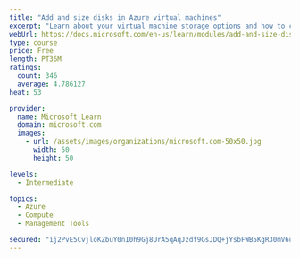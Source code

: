 ```yaml
---
title: "Add and size disks in Azure virtual machines"
excerpt: "Learn about your virtual machine storage options and how to choose between standard and premium, managed and unmanaged disks for your Azure virtual machine."
webUrl: https://docs.microsoft.com/en-us/learn/modules/add-and-size-disks-in-azure-virtual-machines/
type: course
price: Free
length: PT36M
ratings:
  count: 346
  average: 4.786127
heat: 53

provider:
  name: Microsoft Learn
  domain: microsoft.com
  images:
    - url: /assets/images/organizations/microsoft.com-50x50.jpg
      width: 50
      height: 50

levels:
  - Intermediate

topics:
  - Azure
  - Compute
  - Management Tools

secured: "ij2PvE5CvjloKZbuY0nI0h9Gj8UrA5qAqJzdf9GsJDQ+jYsbFWB5KgR30mV6upddOvR+kXAmj6tqICylm092ajrHQFWYyWpxAAVExUdRQnoi7KZyUesSlUUrPD0tx94xA3pDODijT1gTF3LVVdjpiFDhxXBS92jxi/LalUVlgdQlN69XytM6478wR+IKZDXUGajrVS0NATS/zZuCeac7X/qH2qdSAyv7P9PO8h7Tx8tSVbDm6YrCYEeuBhWsZEzlPvna7RfGXS1iLtgdXG5uJsNQ0NV6Eo02UwjVBs/jF4KSa66GwwFsp/m2GX7qiLRxaCplm1ghh6tPUTjK+fmOxUNnAa3EsaYF4+wSinyPdbPTOtjZNnYvjqV7RCG84aBpf+3r56/qtczxjbv6boJmXmfBoWjPZXO3qyvIXJQxwX4=;ZYww+GBqODFITwi3UjOl6A=="
---
```



